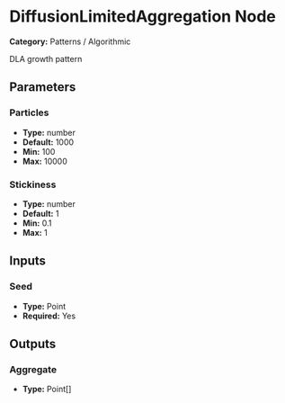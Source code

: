 
# DiffusionLimitedAggregation Node

**Category:** Patterns / Algorithmic

DLA growth pattern

## Parameters


### Particles
- **Type:** number
- **Default:** 1000
- **Min:** 100
- **Max:** 10000



### Stickiness
- **Type:** number
- **Default:** 1
- **Min:** 0.1
- **Max:** 1



## Inputs


### Seed
- **Type:** Point
- **Required:** Yes



## Outputs


### Aggregate
- **Type:** Point[]




